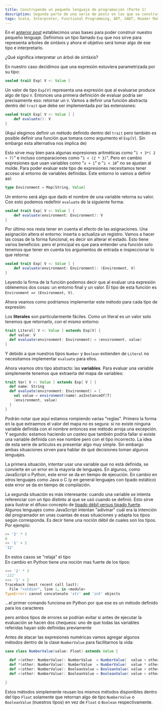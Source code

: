 ```yaml
---
title: Construyendo un pequeño lenguaje de programación (Parte 1)
description: Segunda parte de una serie de posts en las que se construye un pequeño lenguaje de programación usando Scala
tags: Scala, Interpreter, Functional Programming, ADT, GADT, Reader Monad, Construyendo un pequeño lenguaje
---
```


En el [anterior _post_](miguel-vila.github.io/posts/2016-03-15-construyendo-un-pequeno-lenguaje-0.html) establecimos unas bases para poder construir nuestro pequeño lenguaje. Definimos un tipo llamado `Exp` que nos sirve para representa arboles de sintáxis y ahora el objetivo será tomar algo de ese tipo e interpretarlo.

¿Qué significa interpretar un árbol de sintáxis?

En nuestro caso decidimos que una expresión estuviera parametrizada por su tipo:

```scala
sealed trait Exp[ V <: Value ]
```

Un valor de tipo `Exp[V]` representa una expresión que al evaluarse produce algo de tipo `V`. Entonces una primera definición de evaluar podría ser precisamente eso: retornar un `V`. Vamos a definir una función abstracta dentro del `trait` que debe ser implementada por las extensiones:

```scala
sealed trait Exp[ V <: Value ] {
    def evaluate(): V
}
```

(Aquí elegimos definir un método definido dentro del `trait` pero también es posible definir una función que tomara como argumento el `Exp[V]`. Sin embargo esta alternativa nos implica de)

Esto sirve muy bien para algunas expresiones aritméticas como "`1 + 3*( 2 + 7)`" e incluso comparaciones como "`1 < (2 * 3)`". Pero en cambio expresiones que usan variables como "`x + 1`" o "`i < 10`" no se ajustan al molde. Para poder evaluar este tipo de expresiones necesitamos tener acceso al entorno de variables definidas. Este entorno lo vamos a definir así:

```scala
type Environment = Map[String, Value]
```

Un entorno será algo que dado el nombre de una variable retorna su valor. Con esto podemos redefinir `evaluate` de la siguiente forma:

```scala
sealed trait Exp[ V <: Value ] {
    def evaluate(environment: Environment): V
}
```

Por último nos resta tener en cuenta el efecto de las asignaciones. Una asignación altera el entorno: inserta o actualiza un registro. Vamos a hacer las cosas de la forma funcional, es decir sin alterar el estado. Esto tiene varios beneficios: pero el principal es que para entender una función solo tenemos que tener en cuenta los argumentos de entrada e inspeccionar lo que retorna:

```scala
sealed trait Exp[ V <: Value ] {
    def evaluate(environment: Environment): (Environment, V)
}
```

Leyendo la firma de la función podemos decir que al evaluar una expresión obtenemos dos cosas: un entorno final y un valor. El tipo de esta función es `Environment => (Environment, V)`.

Ahora veamos como podríamos implementar este método para cada tipo de expresión:

Los **literales** son particularmente fáciles. Como un literal es un valor solo tenemos que retornarlo, con el mismo entorno:

```scala
trait Literal[ V <: Value ] extends Exp[V] {
  def value: V
  def evaluate(environment: Environment) = (environment, value)
}
```

Y debido a que nuestros tipos `Number` y `Boolean` extienden de `Literal` no necesitamos implementar `evaluate` para ellos.

Ahora veamos otro tipo abstracto: las **variables**. Para evaluar una variable simplemente tenemos que extraerla del mapa de variables:

```scala
trait Var[ V <: Value ] extends Exp[ V ] {
  def name: String
  def evaluate(environment: Environment) = {
    val value = environment(name).asInstanceOf[T]
    (environment, value)
  }
}
```

Podrán notar que aquí estamos rompiendo varias "reglas". Primero la forma en la que extraemos el valor del mapa no es segura: si no existe ninguna variable definida con el nombre entonces ese método arroja una excepción. Y segundo: estamos haciendo un _casteo_ que también podría fallar si existe una variable definida con ese nombre pero con el tipo incorrecto. La idea de esta serie de artículos es presentar algo muy simple. Sin embargo ambas situaciones sirven para hablar de qué decisiones toman algunos lenguajes.

La primera situación, intentar usar una variable que no está definida, se convierte en un error en la mayoría de lenguajes. En algunos, como JavaScript o Python, este error se da en tiempo de ejecución. En cambio en otros lenguajes como Java o C (y en general lenguajes con tipado estático) este error se da en tiempo de compilación.

La segunda situación es más interesante: cuando una variable se intenta referenciar con un tipo distinto al que se usó cuando se definió. Esto sirve para ilustrar el difuso concepto de [tipado débil versus tipado fuerte](https://en.wikipedia.org/wiki/Strong_and_weak_typing). Algunos lenguajes como JavaScript intentan "adivinar" cuál era la intención del programador en unas cuantas de esas situaciones y adapta los tipos según corresponda. Es decir tiene una noción débil de cuales son los tipos. Por ejemplo:

```javascript
>> '2' * 3
6
>> '1' + 2
'12'
```

En estos casos se "relaja" el tipo  
En cambio en Python tiene una noción mas fuerte de los tipos:

```python
>>> '2' * 3
'222'
>>> '1' + 2
Traceback (most recent call last):
  File "<stdin>", line 1, in <module>
TypeError: cannot concatenate 'str' and 'int' objects
```

...el primer comando funciona en Python por que ese es un método definido para los caracteres


pero ambos tipos de errores se podrían evitar si antes de ejecutar la evaluación se hacen dos chequeos: uno de que todas las variables referidas hayan sido definidas previamente

Antes de atacar las expresiones numéricas vamos agregar algunos métodos dentro de la clase `NumberValue` para facilitarnos la vida:

```scala
case class NumberValue(value: Float) extends Value {

  def +(other: NumberValue): NumberValue  = NumberValue(  value + other.value )
  def *(other: NumberValue): NumberValue  = NumberValue(  value * other.value )
  def <(other: NumberValue): BooleanValue = BooleanValue( value < other.value )
  def >(other: NumberValue): BooleanValue = BooleanValue( value > other.value )

}
```

Estos métodos simplemente reusan los mismos métodos disponibles dentro del tipo `Float` solamente que retornan algo de tipo `NumberValue` o `BooleanValue` (nuestros tipos) en vez de `Float` o `Boolean` respectivamente.

